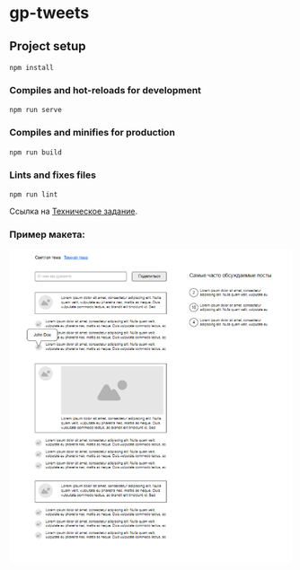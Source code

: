 # gp-tweets

## Project setup
```
npm install
```

### Compiles and hot-reloads for development
```
npm run serve
```

### Compiles and minifies for production
```
npm run build
```

### Lints and fixes files
```
npm run lint
```


Ссылка на [Техническое задание](task-description.txt).

### Пример макета:
[![](task-mockup.png)](task-mockup.png)

